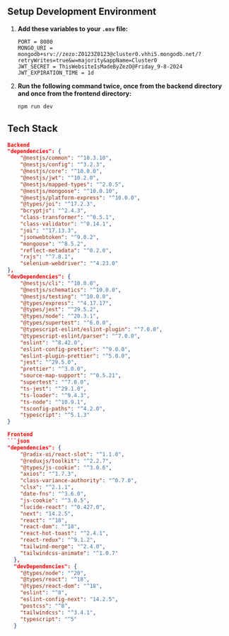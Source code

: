 ## Setup Development Environment

1. **Add these variables to your `.env` file:**

   ```dotenv
   PORT = 8000
   MONGO_URI = mongodb+srv://zezo:Z0123Z0123@cluster0.vhhi5.mongodb.net/?retryWrites=true&w=majority&appName=Cluster0
   JWT_SECRET = ThisWebsiteIsMadeByZezO@Friday_9-8-2024
   JWT_EXPIRATION_TIME = 1d

2. **Run the following command twice, once from the backend directory and once from the frontend directory:**

   ```bash
   npm run dev
## Tech Stack

```json
Backend
"dependencies": {
    "@nestjs/common": "^10.3.10",
    "@nestjs/config": "^3.2.3",
    "@nestjs/core": "^10.0.0",
    "@nestjs/jwt": "^10.2.0",
    "@nestjs/mapped-types": "^2.0.5",
    "@nestjs/mongoose": "^10.0.10",
    "@nestjs/platform-express": "^10.0.0",
    "@types/joi": "^17.2.3",
    "bcryptjs": "^2.4.3",
    "class-transformer": "^0.5.1",
    "class-validator": "^0.14.1",
    "joi": "^17.13.3",
    "jsonwebtoken": "^9.0.2",
    "mongoose": "^8.5.2",
    "reflect-metadata": "^0.2.0",
    "rxjs": "^7.8.1",
    "selenium-webdriver": "^4.23.0"
},
"devDependencies": {
    "@nestjs/cli": "^10.0.0",
    "@nestjs/schematics": "^10.0.0",
    "@nestjs/testing": "^10.0.0",
    "@types/express": "^4.17.17",
    "@types/jest": "^29.5.2",
    "@types/node": "^20.3.1",
    "@types/supertest": "^6.0.0",
    "@typescript-eslint/eslint-plugin": "^7.0.0",
    "@typescript-eslint/parser": "^7.0.0",
    "eslint": "^8.42.0",
    "eslint-config-prettier": "^9.0.0",
    "eslint-plugin-prettier": "^5.0.0",
    "jest": "^29.5.0",
    "prettier": "^3.0.0",
    "source-map-support": "^0.5.21",
    "supertest": "^7.0.0",
    "ts-jest": "^29.1.0",
    "ts-loader": "^9.4.3",
    "ts-node": "^10.9.1",
    "tsconfig-paths": "^4.2.0",
    "typescript": "^5.1.3"
}

Frontend
```json
"dependencies": {
    "@radix-ui/react-slot": "^1.1.0",
    "@reduxjs/toolkit": "^2.2.7",
    "@types/js-cookie": "^3.0.6",
    "axios": "^1.7.3",
    "class-variance-authority": "^0.7.0",
    "clsx": "^2.1.1",
    "date-fns": "^3.6.0",
    "js-cookie": "^3.0.5",
    "lucide-react": "^0.427.0",
    "next": "14.2.5",
    "react": "^18",
    "react-dom": "^18",
    "react-hot-toast": "^2.4.1",
    "react-redux": "^9.1.2",
    "tailwind-merge": "^2.4.0",
    "tailwindcss-animate": "^1.0.7"
  },
  "devDependencies": {
    "@types/node": "^20",
    "@types/react": "^18",
    "@types/react-dom": "^18",
    "eslint": "^8",
    "eslint-config-next": "14.2.5",
    "postcss": "^8",
    "tailwindcss": "^3.4.1",
    "typescript": "^5"
  }